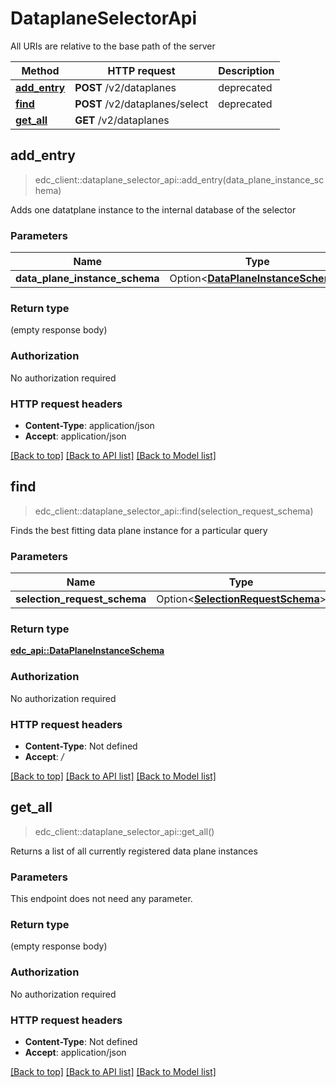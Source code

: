 # DataplaneSelectorApi

All URIs are relative to the base path of the server

| Method                                             | HTTP request                   | Description |
|----------------------------------------------------|--------------------------------|-------------|
| [**add_entry**](DataplaneSelectorApi.md#add_entry) | **POST** /v2/dataplanes        | deprecated  |
| [**find**](DataplaneSelectorApi.md#find)           | **POST** /v2/dataplanes/select | deprecated  |
| [**get_all**](DataplaneSelectorApi.md#get_all)     | **GET** /v2/dataplanes         |             |

## add_entry

> edc_client::dataplane_selector_api::add_entry(data_plane_instance_schema)


Adds one datatplane instance to the internal database of the selector

### Parameters


| Name                           | Type                                                                         | Description | Required | Notes |
|--------------------------------|------------------------------------------------------------------------------|-------------|----------|-------|
| **data_plane_instance_schema** | Option<[**DataPlaneInstanceSchema**](../edc_api/DataPlaneInstanceSchema.md)> |             |          |       |

### Return type

 (empty response body)

### Authorization

No authorization required

### HTTP request headers

- **Content-Type**: application/json
- **Accept**: application/json

[[Back to top]](#dataplaneselectorapi) [[Back to API list]](../../crates/edc_client/README.md#documentation-for-api-endpoints) [[Back to Model list]](../../crates/edc_api/README.md#documentation-for-models)


## find

> edc_client::dataplane_selector_api::find(selection_request_schema)


Finds the best fitting data plane instance for a particular query

### Parameters


| Name                         | Type                                                                       | Description | Required | Notes |
|------------------------------|----------------------------------------------------------------------------|-------------|----------|-------|
| **selection_request_schema** | Option<[**SelectionRequestSchema**](../edc_api/SelectionRequestSchema.md)> |             |          |       |

### Return type

[**edc_api::DataPlaneInstanceSchema**](../edc_api/DataPlaneInstanceSchema.md)

### Authorization

No authorization required

### HTTP request headers

- **Content-Type**: Not defined
- **Accept**: */*

[[Back to top]](#dataplaneselectorapi) [[Back to API list]](../../crates/edc_client/README.md#documentation-for-api-endpoints) [[Back to Model list]](../../crates/edc_api/README.md#documentation-for-models)



## get_all

> edc_client::dataplane_selector_api::get_all()


Returns a list of all currently registered data plane instances

### Parameters

This endpoint does not need any parameter.

### Return type

 (empty response body)

### Authorization

No authorization required

### HTTP request headers

- **Content-Type**: Not defined
- **Accept**: application/json

[[Back to top]](#dataplaneselectorapi) [[Back to API list]](../../crates/edc_client/README.md#documentation-for-api-endpoints) [[Back to Model list]](../../crates/edc_api/README.md#documentation-for-models)

